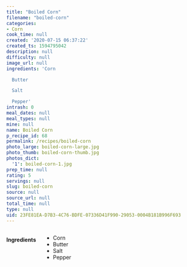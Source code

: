 ```yaml
---
title: "Boiled Corn"
filename: "boiled-corn"
categories:
- Corn
cook_time: null
created: '2020-07-15 06:37:22'
created_ts: 1594795042
description: null
difficulty: null
image_url: null
ingredients: 'Corn

  Butter

  Salt

  Pepper'
intrash: 0
meal_dates: null
meal_types: null
mine: null
name: Boiled Corn
p_recipe_id: 68
permalink: /recipes/boiled-corn
photo_large: boiled-corn-large.jpg
photo_thumb: boiled-corn-thumb.jpg
photos_dict:
  '1': boiled-corn-1.jpg
prep_time: null
rating: 5
servings: null
slug: boiled-corn
source: null
source_url: null
total_time: null
type: null
uid: 23FE81EA-D7B3-4C76-BDFE-07336D41F990-29053-0004B181B996F693
---
```

<div class="large-8 medium-7 columns" id="writeup">	</div><!-- #writeup -->
</div><!-- #row-one -->
<div class="row" id="row-two">	<div class="medium-4 small-5 columns" id="ingredients"><h4>Ingredients</h4><div class="box box-ingredients content"><ul>
<li>Corn</li>
<li>Butter</li>
<li>Salt</li>
<li>Pepper</li>
</ul>
</div>	</div>	<div class="medium-6 small-7 columns" id="directions">	</div>